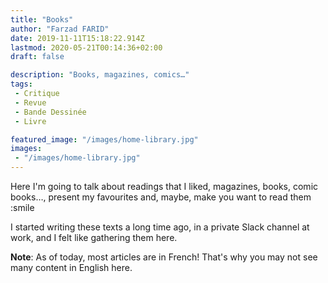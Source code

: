 ```yaml
---
title: "Books"
author: "Farzad FARID"
date: 2019-11-11T15:18:22.914Z
lastmod: 2020-05-21T00:14:36+02:00
draft: false

description: "Books, magazines, comics…"
tags:
 - Critique
 - Revue
 - Bande Dessinée
 - Livre

featured_image: "/images/home-library.jpg" 
images:
 - "/images/home-library.jpg"
---
```


Here I'm going to talk about readings that I liked, magazines, books, comic books…, present
my favourites and, maybe, make you want to read them :smile

I started writing these texts a long time ago, in a private Slack channel at work,
and I felt like gathering them here.

**Note**: As of today, most articles are in French! That's why you may not see many content in
English here.
